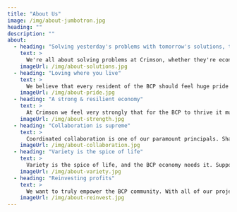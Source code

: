 ```yaml
---
title: "About Us"
image: /img/about-jumbotron.jpg
heading: ""
description: ""
about:
  - heading: "Solving yesterday's problems with tomorrow's solutions, today"
    text: >
      We're all about solving problems at Crimson, whether they're economic, social or cultural. We love to think outside the box and engage dynamic and innovative methods for simple and complex issues.
    imageUrl: /img/about-solutions.jpg
  - heading: "Loving where you live"
    text: >
      We believe that every resident of the BCP should feel huge pride in being a member of the community, and have a strong desire to show and share that pride at every opportunity. Through collaborative, cohesive and coordinated projects we aim to make this a reality. Love where you live!
    imageUrl: /img/about-pride.jpg
  - heading: "A strong & resilient economy"
    text: >
      At Crimson we feel very strongly that for the BCP to thrive it must have a strong and resilient economy. This means spreading the load properly amongst more than a handful of industries, and proactively supporting businesses to grow and thrive. Our projects are completely geared towards this principal.
    imageUrl: /img/about-strength.jpg
  - heading: "Collaboration is supreme"
    text: >
      Coordinated collaboration is one of our paramount principals. Share the load, share the success and share the happiness. Business collaboration is the only way to build a successful and thriving economy, and we aim to do this at every step of the way.
    imageUrl: /img/about-collaboration.jpg
  - heading: "Variety is the spice of life"
    text: >
      Variety is the spice of life, and the BCP economy needs it. Supporting the creation and development of unique businesses and opportunities brings countless benefits to the community. At Crimson we are working hard to make sure these businesses have the greatest chance of success.
    imageUrl: /img/about-variety.jpg
  - heading: "Reinvesting profits"
    text: >
      We want to truly empower the BCP community. With all of our projects, any profit derived from them is reinvested back into the BCP economy in meaningful ways to foster growth and diversity. We don't exist to make money, we exist to make **you** money.
    imageUrl: /img/about-reinvest.jpg
---
```

